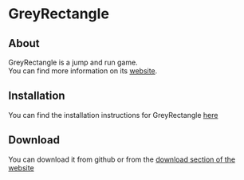 # GreyRectangle
## About
GreyRectangle is a jump and run game.<br>
You can find more information on its [website]().
## Installation
You can find the installation instructions for GreyRectangle [here]()
## Download
You can download it from github or from the [download section of the website]()
